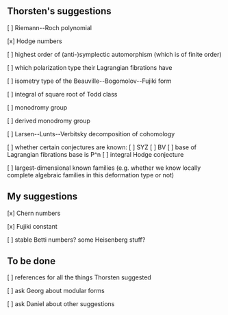 
Thorsten's suggestions
----------------------

[ ] Riemann--Roch polynomial

[x] Hodge numbers

[ ] highest order of (anti-)symplectic automorphism (which is of finite order)

[ ] which polarization type their Lagrangian fibrations have

[ ] isometry type of the Beauville--Bogomolov--Fujiki form

[ ] integral of square root of Todd class

[ ] monodromy group

[ ] derived monodromy group

[ ] Larsen--Lunts--Verbitsky decomposition of cohomology

[ ] whether certain conjectures are known:
  [ ] SYZ
  [ ] BV
  [ ] base of Lagrangian fibrations base is P^n
  [ ] integral Hodge conjecture

[ ] largest-dimensional known families (e.g. whether we know locally complete algebraic families in this deformation type or not)

My suggestions
--------------

[x] Chern numbers

[x] Fujiki constant

[ ] stable Betti numbers? some Heisenberg stuff?


To be done
----------

[ ] references for all the things Thorsten suggested

[ ] ask Georg about modular forms

[ ] ask Daniel about other suggestions
